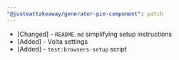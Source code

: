 ```yaml
---
"@justeattakeaway/generator-pie-component": patch
---
```


- [Changed] - `README.md` simplifying setup instructions
- [Added] - Volta settings
- [Added] - `test:browsers-setup` script
